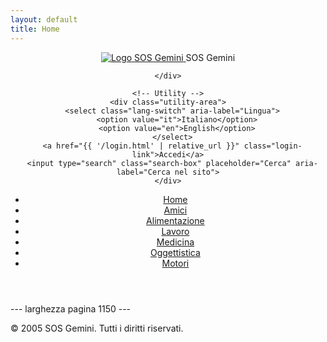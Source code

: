 ```yaml
---
layout: default
title: Home
---
```


<header class="site-header">
  <div class="header-container page-width">
    <!-- Logo + Titolo -->
    <div class="logo-area">
      <a href="{{ '/' | relative_url }}" class="logo-link">
  <img src="{{ '/assets/img/SOS-96x96.png' | relative_url }}" alt="Logo SOS Gemini" class="logo-img">
</a>
<span class="site-title">SOS Gemini</span>

    </div>

    <!-- Utility -->
    <div class="utility-area">
      <select class="lang-switch" aria-label="Lingua">
        <option value="it">Italiano</option>
        <option value="en">English</option>
      </select>
      <a href="{{ '/login.html' | relative_url }}" class="login-link">Accedi</a>
      <input type="search" class="search-box" placeholder="Cerca" aria-label="Cerca nel sito">
    </div>
  </div>

  <!-- Barra nera -->

<!-- Barra nera -->
<div class="indice-bar">
  <nav class="main-nav">
    <ul class="nav-links">
      <li><a href="{{ '/' | relative_url }}">Home</a></li>
      <li><a href="{{ '/Amici/' | relative_url }}">Amici</a></li>
      <li><a href="{{ '/Alimenti/' | relative_url }}">Alimentazione</a></li>
      <li><a href="{{ '/Lavoro - Attivita/' | relative_url }}">Lavoro</a></li>
      <li><a href="{{ '/Medicina - Salute/' | relative_url }}">Medicina</a></li>
      <li><a href="{{ '/Oggettistica - Fai-da-te/' | relative_url }}">Oggettistica</a></li>
      <li><a href="{{ '/Motori - Attrezzi/' | relative_url }}">Motori</a></li>
    </ul>
  </nav>
</div>

</header>

<main class="page-wrapper">
  <div class="larghezza-indicata">
    --- larghezza pagina 1150 ---
  </div>

</main>

<footer class="site-footer">
  <p>&copy; 2005 SOS Gemini. Tutti i diritti riservati.</p>
</footer>
